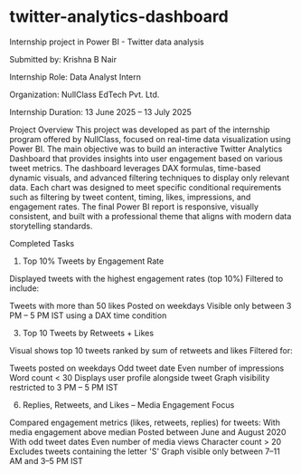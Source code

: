 # twitter-analytics-dashboard

Internship project in Power BI - Twitter data analysis

Submitted by: Krishna B Nair

Internship Role: Data Analyst Intern

Organization: NullClass EdTech Pvt. Ltd.

Internship Duration: 13 June 2025 – 13 July 2025

Project Overview
This project was developed as part of the internship program offered by NullClass, focused on real-time data visualization using Power BI. The main objective was to build an interactive Twitter Analytics Dashboard that provides insights into user engagement based on various tweet metrics. The dashboard leverages DAX formulas, time-based dynamic visuals, and advanced filtering techniques to display only relevant data. Each chart was designed to meet specific conditional requirements such as filtering by tweet content, timing, likes, impressions, and engagement rates. The final Power BI report is responsive, visually consistent, and built with a professional theme that aligns with modern data storytelling standards.

Completed Tasks
1. Top 10% Tweets by Engagement Rate
   
Displayed tweets with the highest engagement rates (top 10%)
Filtered to include: 

Tweets with more than 50 likes
Posted on weekdays
Visible only between 3 PM – 5 PM IST using a DAX time condition

3. Top 10 Tweets by Retweets + Likes
   
Visual shows top 10 tweets ranked by sum of retweets and likes
Filtered for:

Tweets posted on weekdays
Odd tweet date
Even number of impressions
Word count < 30
Displays user profile alongside tweet
Graph visibility restricted to 3 PM – 5 PM IST

6. Replies, Retweets, and Likes – Media Engagement Focus
   
Compared engagement metrics (likes, retweets, replies) for tweets:
With media engagement above median
Posted between June and August 2020
With odd tweet dates
Even number of media views
Character count > 20
Excludes tweets containing the letter 'S'
Graph visible only between 7–11 AM and 3–5 PM IST
